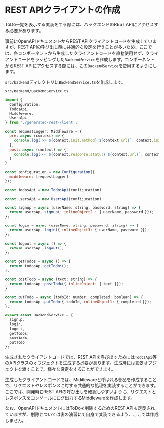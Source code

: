 # REST APIクライアントの作成

ToDo一覧を表示する実装をする際には、バックエンドのREST APIにアクセスする必要があります。

事前にOpenAPIドキュメントからREST APIクライアントコードを生成していますが、REST APIの呼び出し時に共通的な設定を行うことが多いため、ここでは、各コンポーネントから生成したクライアントコードを直接使用せず、クライアントコードをラッピングした`BackendService`を作成します。コンポーネントからREST APIにアクセスする際には、この`BackendService`を使用するようにします。

`src/backend`ディレクトリに`BackendService.ts`を作成します。

`src/backend/BackendService.ts`

```js
import {
  Configuration,
  TodosApi,
  Middleware,
  UsersApi
} from './generated-rest-client';

const requestLogger: Middleware = {
  pre: async (context) => {
    console.log(`>> ${context.init.method} ${context.url}`, context.init);
  },
  post: async (context) => {
    console.log(`<< ${context.response.status} ${context.url}`, context.response);
  }
}

const configuration = new Configuration({
  middleware: [requestLogger]
});

const todosApi = new TodosApi(configuration);

const usersApi = new UsersApi(configuration);

const signup = async (userName: string, password: string) => {
  return usersApi.signup({ inlineObject2 : { userName, password }});
};

const login = async (userName: string, password: string) => {
  return usersApi.login({ inlineObject3: { userName, password }});
};

const logout = async () => {
  return usersApi.logout();
};

const getTodos = async () => {
  return todosApi.getTodos();
};

const postTodo = async (text: string) => {
  return todosApi.postTodo({ inlineObject: { text }});
}

const putTodo = async (todoId: number, completed: boolean) => {
  return todosApi.putTodo({ todoId, inlineObject1: { completed }});
};

export const BackendService = {
  signup,
  login,
  logout,
  getTodos,
  postTodo,
  putTodo
};
```

生成されたクライアントコードでは、REST APIを呼び出すためには`TodosApi`等のAPIクラスのオブジェクトを生成する必要があります。生成時には設定オブジェクトを渡すことで、様々な設定をすることができます。

生成したクライアントコードでは、Middlewareと呼ばれる部品を作成することで、リクエストやレスポンスに対する共通的な処理を実装することができます。ここでは、開発時にREST APIの呼び出しを確認しやすいように、リクエストとレスポンスをコンソールにログ出力するMiddlewareを作成します。

なお、OpenAPIドキュメントにはToDoを削除するためのREST APIも定義されていますが、削除については後の演習にて自身で実装できるよう、ここでは作成しません。
